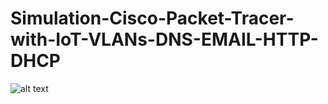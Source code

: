 # Simulation-Cisco-Packet-Tracer-with-IoT-VLANs-DNS-EMAIL-HTTP-DHCP
![alt text](https://github.com/[username]/[reponame]/blob/[branch]/image.jpg?raw=true)
